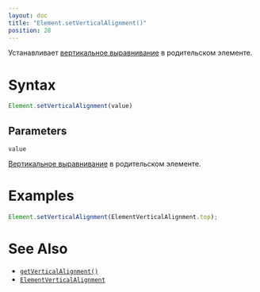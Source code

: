 ```yaml
---
layout: doc
title: "Element.setVerticalAlignment()"
position: 28
---
```


Устанавливает [вертикальное выравнивание](../ElementVerticalAlignment/) в родительском элементе.

# Syntax

```js
Element.setVerticalAlignment(value)
```

## Parameters

`value`

[Вертикальное выравнивание](../ElementVerticalAlignment/) в родительском элементе.

# Examples

```js
Element.setVerticalAlignment(ElementVerticalAlignment.top);
```

# See Also

* [`getVerticalAlignment()`](../Element.getVerticalAlignment/)
* [`ElementVerticalAlignment`](../ElementVerticalAlignment/)
